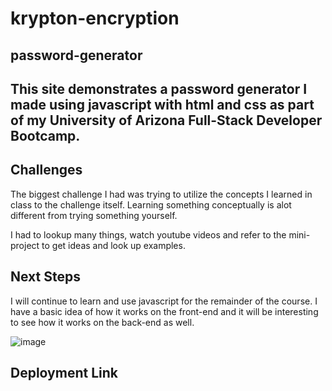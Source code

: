 # krypton-encryption

## password-generator

## This site demonstrates a password generator I made using javascript with html and css as part of my University of Arizona Full-Stack Developer Bootcamp. 

## Challenges

The biggest challenge I had was trying to utilize the concepts I learned in class to the challenge itself. Learning something conceptually is alot different from trying something yourself.

I had to lookup many things, watch youtube videos and refer to the mini-project to get ideas and look up examples.

## Next Steps

I will continue to learn and use javascript for the remainder of the course. I have a basic idea of how it works on the front-end and it will be interesting to see how it works on the back-end as well.

![image]( )

## Deployment Link

